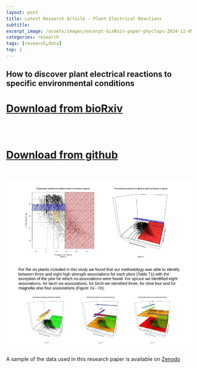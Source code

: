 ```yaml
---
layout: post
title: Latest Research Article - Plant Electrical Reactions
subtitle: 
excerpt_image: /assets/images/excerpt-bioRxiv-paper-phyclops-2024-12-05-Screenshot_2024-12-06_06-31-36.jpg
categories: research
tags: [research,data]
top: 2
---
```


## How to discover plant electrical reactions to specific environmental conditions

# [Download from bioRxiv](https://www.biorxiv.org/content/10.1101/2024.12.03.626606v2)
<br/><br/>
# [Download from github](/assets/docs/2024.12.03.626606v2.full.pdf)
<br/>

![Research paper plant electrical signals](/assets/images/excerpt-bioRxiv-paper-v2-phyclops-Screenshot_2025-05-26_10-03-08.jpg)

A sample of the data used in this research paper is available on [Zenodo](https://zenodo.org/doi/10.5281/zenodo.10557077)

